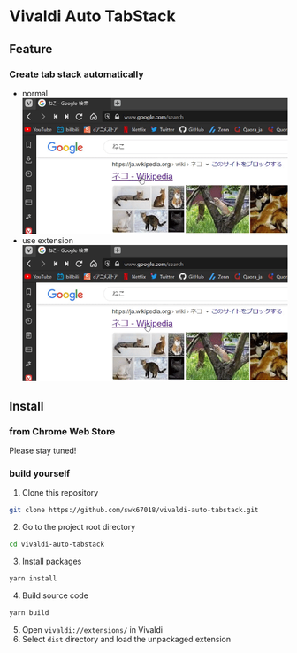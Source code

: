 # Vivaldi Auto TabStack
## Feature
### Create tab stack automatically
- normal
![](assets/normal.gif)
- use extension
![](assets/use_extension.gif)

## Install
### from Chrome Web Store
Please stay tuned!

### build yourself
1. Clone this repository
```sh
git clone https://github.com/swk67018/vivaldi-auto-tabstack.git
```
2. Go to the project root directory
```sh
cd vivaldi-auto-tabstack
```
3. Install packages
```sh
yarn install
```
4. Build source code
```sh
yarn build
```
5. Open `vivaldi://extensions/` in Vivaldi
6. Select `dist` directory and load the unpackaged extension
